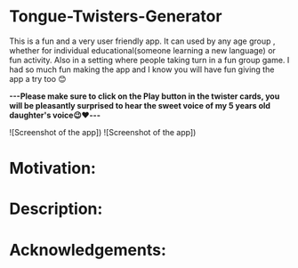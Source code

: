 # Tongue-Twisters-Generator
This is a fun and a very user friendly app. It can used by any age group , whether for individual educational(someone learning a new language) or fun activity. Also in a setting where people taking turn in a fun group game. I had so much fun making the app and I know you will have fun giving the app a try too 😊

<b>---Please make sure to click on the Play button in the twister cards, you will be pleasantly surprised to hear the sweet voice of my 5 years old daughter's voice😉❤️---</b>

![Screenshot of the app])
![Screenshot of the app])
# Motivation:
# Description: 
# Acknowledgements:
